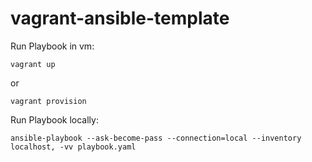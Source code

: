# vagrant-ansible-template

Run Playbook in vm:

```
vagrant up
```

or

```
vagrant provision
```

Run Playbook locally:

```
ansible-playbook --ask-become-pass --connection=local --inventory localhost, -vv playbook.yaml
```
